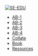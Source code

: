 <span id="navbar">
<div id="seedu-header">
    <nav class="navbar navbar-lg navbar-expand navbar-light bg-lighter">
        <div class="container">
            <a class="navbar-brand" href="index.html"><img src="https://se-edu.github.io/images/SeEduLogo.png" alt="SE-EDU"></a>
            <ul class="navbar-nav">
                <li class="nav-item"><a class="nav-link" href="https://se-edu.github.io/addressbook-level1">AB-1</a></li>
                <li class="nav-item"><a class="nav-link" href="https://se-edu.github.io/addressbook-level2">AB-2</a></li>
                <li class="nav-item"><a class="nav-link" href="https://se-edu.github.io/addressbook-level3">AB-3</a></li>
                <li class="nav-item"><a class="nav-link" href="https://se-edu.github.io/addressbook-level4">AB-4</a></li>
                <li class="nav-item"><a class="nav-link" href="https://se-edu.github.io/collate">Collate</a></li>
                <li class="nav-item"><a class="nav-link" href="https://se-edu.github.io/se-book">Book</a></li>
                <li class="nav-item"><a class="nav-link" href="https://se-edu.github.io/learningresources">Resources</a></li>
            </ul>
        </div>
    </nav>
</div>
</span>
